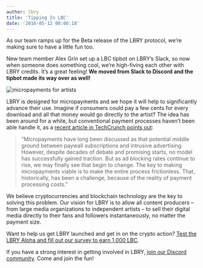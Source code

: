 ```yaml
---
author: lbry
title: 'Tipping In LBC'
date: '2016-05-12 00:06:18'
---
```

As our team ramps up for the Beta release of the LBRY protocol, we’re making sure to have a little fun too.

New team member Alex Grin set up a LBC tipbot on LBRY’s Slack, so now when someone does something cool, we’re high-fiving each other with LBRY credits. It’s a great feeling!  **We moved from Slack to Discord and the tipbot made its way over as well!**

![micropayments for artists](/img/micropayment-tip-busker.jpg)

LBRY is designed for micropayments and we hope it will help to significantly advance their use. Imagine if consumers could pay a few cents for every download and all that money would go directly to the artist? The idea has been around for a while, but conventional payment processes haven’t been able handle it, as a [recent article in TechCrunch points out](http://techcrunch.com/2016/05/04/the-rise-of-a-new-era-in-the-monetization-of-digital-content/):

>”Micropayments have long been discussed as that potential middle ground between paywall subscriptions and intrusive advertising. However, despite decades of debate and promising starts, no model has successfully gained traction. But as ad blocking rates continue to rise, we may finally see that begin to change. The key to making micropayments viable is to make the entire process frictionless. That, historically, has been a challenge, because of the reality of payment processing costs.”

We believe cryptocurrencies and blockchain technology are the key to solving this problem. Our vision for LBRY is to allow all content producers – from large media organizations to independent artists – to sell their digital media directly to their fans and followers instantaneously, no matter the payment size.

Want to help us get LBRY launched and get in on the crypto action? [Test the LBRY Alpha and fill out our survey to earn 1,000 LBC](https://lbry.io/get).

If you have a strong interest in getting involved in LBRY, [join our Discord community](http://chat.lbry.io). Come and join the fun!
